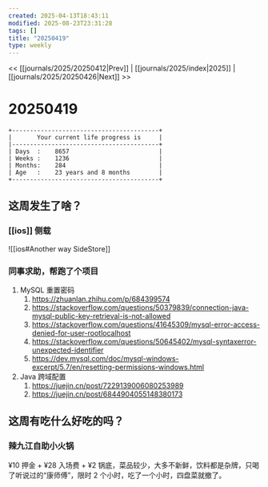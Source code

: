 ```yaml
---
created: 2025-04-13T18:43:11
modified: 2025-08-23T23:31:28
tags: []
title: "20250419"
type: weekly
---
```


<< [[journals/2025/20250412|Prev]] | [[journals/2025/index|2025]] | [[journals/2025/20250426|Next]] >>

# 20250419

```shell
+-----------------------------------------+
|       Your current life progress is     |
|-----------------------------------------+
| Days  :    8657                         |
| Weeks :    1236                         |
| Months:    284                          |
| Age   :    23 years and 8 months        |
+-----------------------------------------+
```

## 这周发生了啥？

### [[ios]] 侧载

![[ios#Another way SideStore]]

### 同事求助，帮跑了个项目

1. MySQL 重置密码
    1. https://zhuanlan.zhihu.com/p/684399574
    2. https://stackoverflow.com/questions/50379839/connection-java-mysql-public-key-retrieval-is-not-allowed
    3. https://stackoverflow.com/questions/41645309/mysql-error-access-denied-for-user-rootlocalhost
    4. https://stackoverflow.com/questions/50645402/mysql-syntaxerror-unexpected-identifier
    5. https://dev.mysql.com/doc/mysql-windows-excerpt/5.7/en/resetting-permissions-windows.html
2. Java 跨域配置
    1. https://juejin.cn/post/7229139006080253989
    2. https://juejin.cn/post/6844904055148380173

## 这周有吃什么好吃的吗？

### 辣九江自助小火锅

¥10 押金 + ¥28 入场费 + ¥2 锅底，菜品较少，大多不新鲜，饮料都是杂牌，只喝了听说过的“康师傅”，限时 2 个小时，吃了一个小时，四盘菜就撤了。
